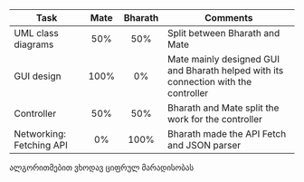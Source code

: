 ﻿
|     Task                                   |     Mate  |     Bharath |     Comments                                                                                               |
|--------------------------------------------|:---------:|:-------:|------------------------------------------------------------------------------------------------------------|
| UML class diagrams                         |    50%    |   50%   | Split between Bharath and Mate                                            |
| GUI design                                 |    100%   |   0%    | Mate mainly designed GUI and Bharath helped with its connection with the controller        |
| Controller                                 |    50%    |   50%   | Bharath and Mate split the work for the controller                  |
| Networking: Fetching API					 |   0%      |   100%  | Bharath made the API Fetch and JSON parser                                                                               |



ალგორითმებით ვხოდავ ციფრულ მარადისობას